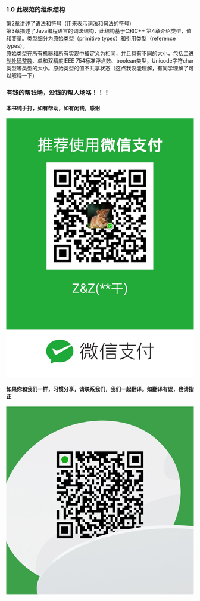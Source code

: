 ### 1.0 此规范的组织结构
第2章讲述了语法和符号（用来表示词法和句法的符号）  
第3章描述了Java编程语言的词法结构，此结构基于C和C++
第4章介绍类型，值和变量。类型细分为[原始类型](https://en.wikibooks.org/wiki/Java_Programming/Primitive_Types)（primitive types）和引用类型（reference types）。  
原始类型在所有机器和所有实现中被定义为相同，并且具有不同的大小，包括[二进制补码整数](https://baike.baidu.com/item/%E4%BA%8C%E8%BF%9B%E5%88%B6%E8%A1%A5%E7%A0%81/5295284?fr=aladdin)、单和双精度IEEE 754标准浮点数、boolean类型，Unicode字符char类型等类型的大小。原始类型的值不共享状态（这点我没能理解，有同学理解了可以解释一下）



### 有钱的帮钱场，没钱的帮人场咯！！！

#### 本书纯手打，如有帮助，如有闲钱，感谢
![](https://github.com/Wowgreat/TheJavaLanguageSpecificationChinese/blob/master/wx.jpg)

#### 如果你和我们一样，习惯分享，请联系我们，我们一起翻译。如翻译有误，也请指正
![](https://github.com/Wowgreat/TheJavaLanguageSpecificationChinese/blob/master/wx2.jpg)
